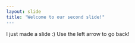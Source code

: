 ```yaml
---
layout: slide
title: 'Welcome to our second slide!"
---
```

I just made a slide :)
Use the left arrow to go back!

